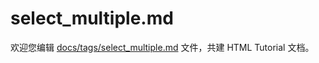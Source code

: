 select_multiple.md
===

欢迎您编辑 <a target="__blank" href="https://github.com/jaywcjlove/html-tutorial/blob/main/docs/tags/select_multiple.md">docs/tags/select_multiple.md</a> 文件，共建 HTML Tutorial 文档。